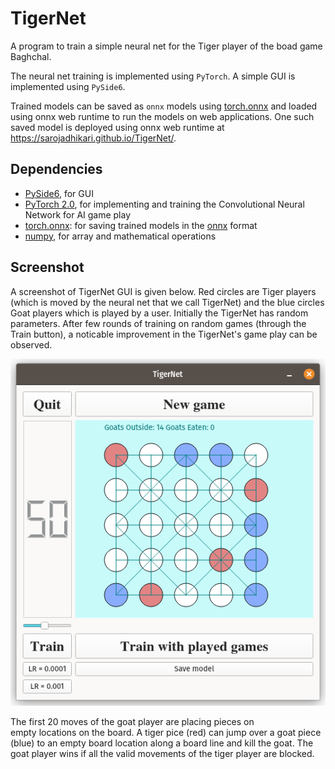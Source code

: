 # TigerNet

A program to train a simple neural net for the Tiger player of the boad game Baghchal.

The neural net training is implemented using `PyTorch`. A simple GUI is implemented using `PySide6`. 

Trained models can be saved as `onnx` models using [torch.onnx](https://pytorch.org/docs/stable/onnx.html) and loaded using onnx web runtime to run the models on web applications. One such saved model is deployed using onnx web runtime at https://sarojadhikari.github.io/TigerNet/. 

## Dependencies
* [PySide6](https://wiki.qt.io/Qt_for_Python), for GUI
* [PyTorch 2.0](https://pytorch.org/), for implementing and training the Convolutional Neural Network for AI game play
* [torch.onnx](https://pytorch.org/docs/stable/onnx.html): for saving trained models in the [onnx](https://onnx.ai/) format
* [numpy](https://numpy.org/), for array and mathematical operations

## Screenshot
A screenshot of TigerNet GUI is given below. Red circles are Tiger players (which is moved by the neural net that we call TigerNet) and the blue circles Goat players which is played by a user. Initially the TigerNet has random parameters. After few rounds of training on random games (through the Train button), a noticable improvement in the TigerNet's game play can be observed.

![Screenshot of TigerNet GUI](tigernet.png)

The first 20 moves of the goat player are placing pieces on  
empty locations on the board. A tiger pice (red) can jump over a goat 
piece (blue) to an empty board location along a board line and kill the 
goat. The goat player wins if all the valid movements of the tiger player 
are blocked.